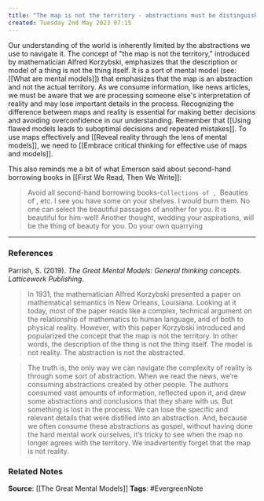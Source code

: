 ```yaml
---
title: "The map is not the territory - abstractions must be distinguished from reality"
created: Tuesday 2nd May 2023 07:15
---
```


Our understanding of the world is inherently limited by the abstractions we use to navigate it. The concept of "the map is not the territory," introduced by mathematician Alfred Korzybski, emphasizes that the description or model of a thing is not the thing itself. It is a sort of mental model (see: [[What are mental models]]) that emphasizes that the map is an abstraction and not the actual territory. As we consume information, like news articles, we must be aware that we are processing someone else's interpretation of reality and may lose important details in the process. Recognizing the difference between maps and reality is essential for making better decisions and avoiding overconfidence in our understanding. Remember that [[Using flawed models leads to suboptimal decisions and repeated mistakes]]. To use maps effectively and  [[Reveal reality through the lens of mental models]], we need to [[Embrace critical thinking for effective use of maps and models]].

This also reminds me a bit of what Emerson said about second-hand borrowing books in [[First We Read, Then We Write]]:

> Avoid all second-hand borrowing books-`Collections of , `Beauties of , etc. I see you have some on your shelves. I would burn them. No one can select the beautiful passages of another for you. It is beautiful for him-well! Another thought, wedding your aspirations, will be the thing of beauty for you. Do your own quarrying

--- 
### References

Parrish, S. (2019). _The Great Mental Models: General thinking concepts. Latticework Publishing_.

> In 1931, the mathematician Alfred Korzybski presented a paper on mathematical semantics in New Orleans, Louisiana. Looking at it today, most of the paper reads like a complex, technical argument on the relationship of mathematics to human language, and of both to physical reality. However, with this paper Korzybski introduced and popularized the concept that the map is not the territory. In other words, the description of the thing is not the thing itself. The model is not reality. The abstraction is not the abstracted.

> The truth is, the only way we can navigate the complexity of reality is through some sort of abstraction. When we read the news, we’re consuming abstractions created by other people. The authors consumed vast amounts of information, reflected upon it, and drew some abstractions and conclusions that they share with us. But something is lost in the process. We can lose the specific and relevant details that were distilled into an abstraction. And, because we often consume these abstractions as gospel, without having done the hard mental work ourselves, it’s tricky to see when the map no longer agrees with the territory. We inadvertently forget that the map is not reality. 

### Related Notes
**Source**: [[The Great Mental Models]]
**Tags**: #EvergreenNote


